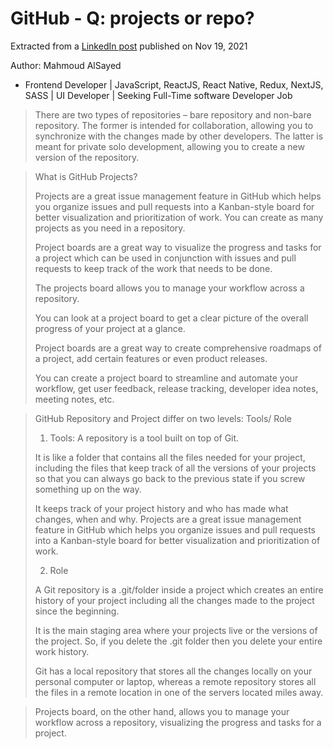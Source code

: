 
# GitHub - Q: projects or repo?

Extracted from a [LinkedIn post](https://www.linkedin.com/pulse/difference-between-github-repository-project-mahmoud-alsayied) published on Nov 19, 2021


Author: Mahmoud AlSayed 
- Frontend Developer | JavaScript, ReactJS, React Native, Redux, NextJS, SASS | UI Developer | Seeking Full-Time software Developer Job
   
> There are two types of repositories – bare repository and non-bare repository. 
> The former is intended for collaboration, allowing you to synchronize with the changes made by other developers.
> The latter is meant for private solo development, allowing you to create a new version of the repository.

> 
> What is GitHub Projects?
>
> Projects are a great issue management feature in GitHub which helps you organize issues and 
> pull requests into a Kanban-style board for better visualization and prioritization of work.
> You can create as many projects as you need in a repository.
>
> Project boards are a great way to visualize the progress and tasks for a project which can be 
> used in conjunction with issues and pull requests to keep track of the work that needs to be done.
> 
> The projects board allows you to manage your workflow across a repository.
> 
> You can look at a project board to get a clear picture of the overall progress of your project at a glance.
> 
> Project boards are a great way to create comprehensive roadmaps of a project, add certain features or even product releases.
> 
> You can create a project board to streamline and automate your workflow, get user feedback,
> release tracking, developer idea notes, meeting notes, etc.  


>
> GitHub Repository and Project differ on two levels: Tools/ Role
>
> 1. Tools: A repository is a tool built on top of Git.
>
> It is like a folder that contains all the files needed for your project, including the files that keep track of all the versions
>  of your projects so that you can always go back to the previous state if you screw something up on the way.
>
> It keeps track of your project history and who has made what changes, when and why. Projects are a great issue management feature
> in GitHub which helps you organize issues and pull requests into a Kanban-style board for better visualization and prioritization of work.
> 
> 2. Role
>
> A Git repository is a .git/folder inside a project which creates an entire history of your project including all the changes made
>to the project since the beginning.
>
> It is the main staging area where your projects live or the versions of the project. So, if you delete the .git folder then you
> delete your entire work history.
>
> Git has a local repository that stores all the changes locally on your personal computer or laptop, whereas a remote repository
>stores all the files in a remote location in one of the servers located miles away.

> Projects board, on the other hand, allows you to manage your workflow across a repository, visualizing the progress and tasks for a project.

